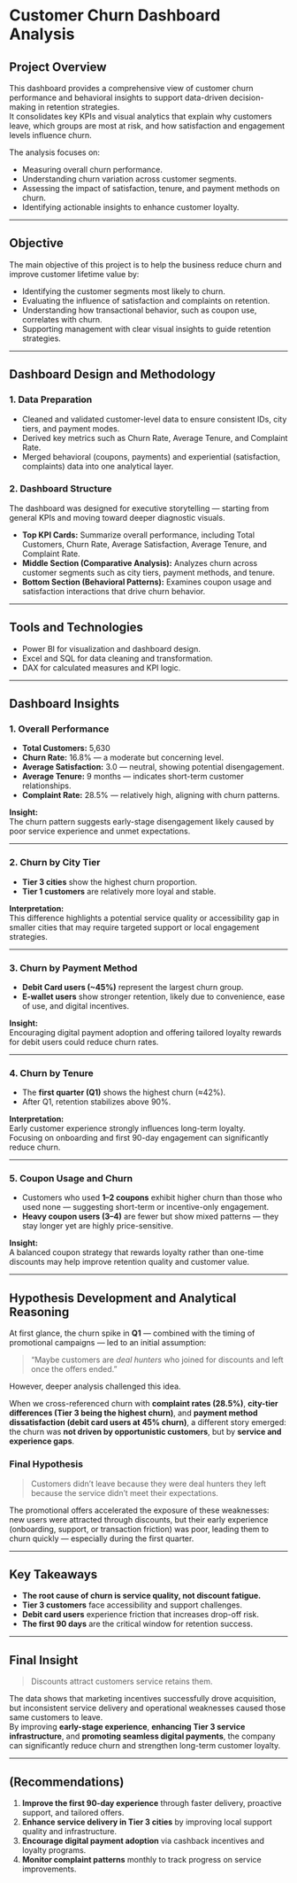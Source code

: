 # Customer Churn Dashboard Analysis

## Project Overview

This dashboard provides a comprehensive view of customer churn performance and behavioral insights to support data-driven decision-making in retention strategies.  
It consolidates key KPIs and visual analytics that explain why customers leave, which groups are most at risk, and how satisfaction and engagement levels influence churn.

The analysis focuses on:
- Measuring overall churn performance.  
- Understanding churn variation across customer segments.  
- Assessing the impact of satisfaction, tenure, and payment methods on churn.  
- Identifying actionable insights to enhance customer loyalty.  

---

## Objective

The main objective of this project is to help the business reduce churn and improve customer lifetime value by:  
- Identifying the customer segments most likely to churn.  
- Evaluating the influence of satisfaction and complaints on retention.  
- Understanding how transactional behavior, such as coupon use, correlates with churn.  
- Supporting management with clear visual insights to guide retention strategies.  

---

## Dashboard Design and Methodology

### 1. Data Preparation
- Cleaned and validated customer-level data to ensure consistent IDs, city tiers, and payment modes.  
- Derived key metrics such as Churn Rate, Average Tenure, and Complaint Rate.  
- Merged behavioral (coupons, payments) and experiential (satisfaction, complaints) data into one analytical layer.  

### 2. Dashboard Structure
The dashboard was designed for executive storytelling — starting from general KPIs and moving toward deeper diagnostic visuals.

- **Top KPI Cards:** Summarize overall performance, including Total Customers, Churn Rate, Average Satisfaction, Average Tenure, and Complaint Rate.  
- **Middle Section (Comparative Analysis):** Analyzes churn across customer segments such as city tiers, payment methods, and tenure.  
- **Bottom Section (Behavioral Patterns):** Examines coupon usage and satisfaction interactions that drive churn behavior.  

---

## Tools and Technologies
- Power BI for visualization and dashboard design.  
- Excel and SQL for data cleaning and transformation.  
- DAX for calculated measures and KPI logic.  

---

## Dashboard Insights

### 1. Overall Performance
- **Total Customers:** 5,630  
- **Churn Rate:** 16.8% — a moderate but concerning level.  
- **Average Satisfaction:** 3.0 — neutral, showing potential disengagement.  
- **Average Tenure:** 9 months — indicates short-term customer relationships.  
- **Complaint Rate:** 28.5% — relatively high, aligning with churn patterns.  

**Insight:**  
The churn pattern suggests early-stage disengagement likely caused by poor service experience and unmet expectations.

---

### 2. Churn by City Tier
- **Tier 3 cities** show the highest churn proportion.  
- **Tier 1 customers** are relatively more loyal and stable.  

**Interpretation:**  
This difference highlights a potential service quality or accessibility gap in smaller cities that may require targeted support or local engagement strategies.

---

### 3. Churn by Payment Method
- **Debit Card users (~45%)** represent the largest churn group.  
- **E-wallet users** show stronger retention, likely due to convenience, ease of use, and digital incentives.  

**Insight:**  
Encouraging digital payment adoption and offering tailored loyalty rewards for debit users could reduce churn rates.

---

### 4. Churn by Tenure
- The **first quarter (Q1)** shows the highest churn (≈42%).  
- After Q1, retention stabilizes above 90%.  

**Interpretation:**  
Early customer experience strongly influences long-term loyalty.  
Focusing on onboarding and first 90-day engagement can significantly reduce churn.

---

### 5. Coupon Usage and Churn
- Customers who used **1–2 coupons** exhibit higher churn than those who used none — suggesting short-term or incentive-only engagement.  
- **Heavy coupon users (3–4)** are fewer but show mixed patterns — they stay longer yet are highly price-sensitive.  

**Insight:**  
A balanced coupon strategy that rewards loyalty rather than one-time discounts may help improve retention quality and customer value.

---

## Hypothesis Development and Analytical Reasoning

At first glance, the churn spike in **Q1** — combined with the timing of promotional campaigns — led to an initial assumption:  
> “Maybe customers are *deal hunters* who joined for discounts and left once the offers ended.”

However, deeper analysis challenged this idea.

When we cross-referenced churn with **complaint rates (28.5%)**, **city-tier differences (Tier 3 being the highest churn)**, and **payment method dissatisfaction (debit card users at 45% churn)**, a different story emerged:  
the churn was **not driven by opportunistic customers**, but by **service and experience gaps**.

### Final Hypothesis
> Customers didn’t leave because they were deal hunters they left because the service didn’t meet their expectations.

The promotional offers accelerated the exposure of these weaknesses:  
new users were attracted through discounts, but their early experience (onboarding, support, or transaction friction) was poor, leading them to churn quickly — especially during the first quarter.

---

## Key Takeaways
- **The root cause of churn is service quality, not discount fatigue.**  
- **Tier 3 customers** face accessibility and support challenges.  
- **Debit card users** experience friction that increases drop-off risk.  
- **The first 90 days** are the critical window for retention success.  

---

## Final Insight
>  Discounts attract customers service retains them.  

The data shows that marketing incentives successfully drove acquisition, but inconsistent service delivery and operational weaknesses caused those same customers to leave.  
By improving **early-stage experience**, **enhancing Tier 3 service infrastructure**, and **promoting seamless digital payments**, the company can significantly reduce churn and strengthen long-term customer loyalty.  

---

## (Recommendations)
1. **Improve the first 90-day experience** through faster delivery, proactive support, and tailored offers.  
2. **Enhance service delivery in Tier 3 cities** by improving local support quality and infrastructure.  
3. **Encourage digital payment adoption** via cashback incentives and loyalty programs.  
4. **Monitor complaint patterns** monthly to track progress on service improvements.  
